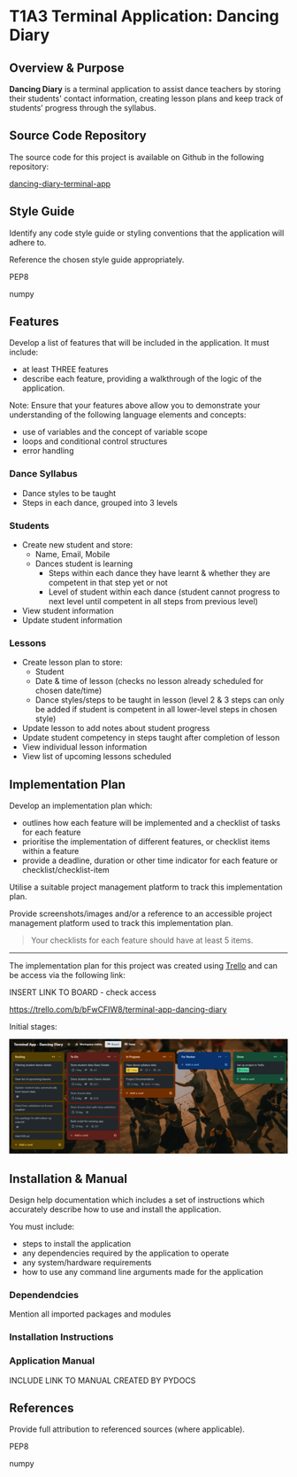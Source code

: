 # T1A3 Terminal Application:  Dancing Diary

## Overview & Purpose
**Dancing Diary** is a terminal application to assist dance teachers by storing their students' contact information, creating lesson plans and keep track of students’ progress through the syllabus.

## Source Code Repository

The source code for this project is available on Github in the following repository:

[dancing-diary-terminal-app](https://github.com/jeskaj/dancing-diary-terminal-app)

## Style Guide

Identify any code style guide or styling conventions that the application will adhere to.

Reference the chosen style guide appropriately.

PEP8

numpy

## Features

Develop a list of features that will be included in the application. It must include:

- at least THREE features
- describe each feature, providing a walkthrough of the logic of the application.

Note: Ensure that your features above allow you to demonstrate your understanding of the following language elements and concepts:

- use of variables and the concept of variable scope
- loops and conditional control structures
- error handling

### Dance Syllabus
- Dance styles to be taught
- Steps in each dance, grouped into 3 levels

### Students
- Create new student and store:
    - Name, Email, Mobile
    - Dances student is learning
        - Steps within each dance they have learnt & whether they are competent in that step yet or not
        - Level of student within each dance (student cannot progress to next level until competent in all steps from previous level)
- View student information
- Update student information

### Lessons
- Create lesson plan to store:
    - Student
    - Date & time of lesson (checks no lesson already scheduled for chosen date/time)
    - Dance styles/steps to be taught in lesson (level 2 & 3 steps can only be added if student is competent in all lower-level steps in chosen style)
- Update lesson to add notes about student progress
- Update student competency in steps taught after completion of lesson
- View individual lesson information
- View list of upcoming lessons scheduled

## Implementation Plan

Develop an implementation plan which:
- outlines how each feature will be implemented and a checklist of tasks for each feature
- prioritise the implementation of different features, or checklist items within a feature
- provide a deadline, duration or other time indicator for each feature or checklist/checklist-item

Utilise a suitable project management platform to track this implementation plan.

Provide screenshots/images and/or a reference to an accessible project management platform used to track this implementation plan. 

> Your checklists for each feature should have at least 5 items.

-------------------------
The implementation plan for this project was created using [Trello](https://trello.com/) and can be access via the following link:

INSERT LINK TO BOARD - check access

https://trello.com/b/bFwCFIW8/terminal-app-dancing-diary

Initial stages:

![initial planning - Sunday](docs/trello1-sun.png)

## Installation & Manual

Design help documentation which includes a set of instructions which accurately describe how to use and install the application.

You must include:
- steps to install the application
- any dependencies required by the application to operate
- any system/hardware requirements
- how to use any command line arguments made for the application

### Dependendcies

Mention all imported packages and modules

### Installation Instructions

### Application Manual

INCLUDE LINK TO MANUAL CREATED BY PYDOCS

## References

Provide full attribution to referenced sources (where applicable).

PEP8

numpy
